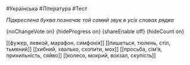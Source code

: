#Українська #Література #Тест

*Підкреслена буква позначає той самий звук в усіх словах рядка*

{noChangeVote on}
{hideProgress on}
{shareEnable off}
{hideCount on}

[[фужер, левкой, марафон, симфонія]]
[[пишеться, тюлень, стіл, тьмяний]]
[[хибний, хвалько, схопити, мох]]
[[просьба, сім’я, прихильність, сяйво]]
[[колесо, мокрий, вокзал, скупість]]
